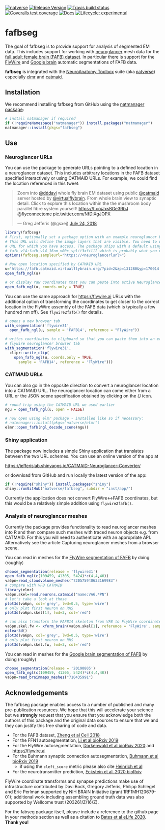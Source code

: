 <!-- badges: start -->
[![natverse](https://img.shields.io/badge/natverse-Part%20of%20the%20natverse-a241b6)](https://natverse.github.io)
[![Release Version](https://img.shields.io/github/release/natverse/fafbseg.svg)](https://github.com/natverse/fafbseg/releases/latest) 
[![Travis build status](https://travis-ci.org/natverse/fafbseg.svg?branch=master)](https://travis-ci.org/natverse/fafbseg)
[![Coveralls test coverage](https://coveralls.io/repos/github/natverse/fafbseg/badge.svg)](https://coveralls.io/r/natverse/fafbseg?branch=master)
[![Docs](https://img.shields.io/badge/docs-100%25-brightgreen.svg)](https://natverse.github.io/fafbseg/reference/)
[![Lifecycle: experimental](https://img.shields.io/badge/lifecycle-experimental-orange.svg)](https://www.tidyverse.org/lifecycle/#experimental)
<!-- badges: end -->

# fafbseg

The goal of fafbseg is to provide support for analysis of segmented EM data. 
This includes support for working with [neuroglancer](https://github.com/google/neuroglancer)
mesh data for the [full adult female brain (FAFB) dataset](http://temca2data.org/). 
In particular there is support for the [FlyWire](https://flywire.ai/)
and [Google brain](http://fafb-ffn1.storage.googleapis.com/landing.html) automatic
segmentations of FAFB data.

**fafbseg** is integrated with the [NeuroAnatomy Toolbox](https://github.com/natverse/nat)
suite (aka [natverse](http://natverse.org)) especially [elmr](https://github.com/natverse/elmr) and [catmaid](https://github.com/natverse/rcatmaid).

## Installation

We recommend installing fafbseg from GitHub using the [natmanager package]():

``` r
# install natmanager if required
if (!requireNamespace("natmanager")) install.packages("natmanager")
natmanager::install(pkgs="fafbseg")
```

## Use
### Neuroglancer URLs

You can use the package to generate URLs pointing to a defined location in 
a neuroglancer dataset. This includes arbitrary locations in the FAFB dataset 
specified interactively or using CATMAID URLs. For example, we could find the 
location referenced in this tweet:

<blockquote class="twitter-tweet" data-lang="en"><p lang="en" dir="ltr">Zoom into <a href="https://twitter.com/dddavi?ref_src=twsrc%5Etfw">@dddavi</a> whole fly brain EM dataset using public <a href="https://twitter.com/catmaid?ref_src=twsrc%5Etfw">@catmaid</a> server hosted by <a href="https://twitter.com/virtualflybrain?ref_src=twsrc%5Etfw">@virtualflybrain</a>. From whole brain view to synaptic detail. Click to explore this location within the the mushroom body parallel fibre system yourself! <a href="https://t.co/JxsBGe3RbJ">https://t.co/JxsBGe3RbJ</a> <a href="https://twitter.com/flyconnectome?ref_src=twsrc%5Etfw">@flyconnectome</a> <a href="https://t.co/NfDiXgJOPX">pic.twitter.com/NfDiXgJOPX</a></p>&mdash; Greg Jefferis (@gsxej) <a href="https://twitter.com/gsxej/status/1021743042296983552?ref_src=twsrc%5Etfw">July 24, 2018</a></blockquote>
<script async src="https://platform.twitter.com/widgets.js" charset="utf-8"></script>

```r
library(fafbseg)
# First, optionally set a package option with an example neuroglancer URL for your dataset.
# This URL will define the image layers that are visible. You need to use an
# URL for which you have access. The package ships with a default using segmentation
# fafb_v14:fafb_v14_16nm_v00c_split3xfill2 which is probably what you need.
options(fafbseg.sampleurl="https://<neuroglancerlurl>")

# Now open location specified by CATMAID URL
u='https://fafb.catmaid.virtualflybrain.org/?pid=2&zp=131280&yp=170014.98879622458&xp=426584.81386896875&tool=navigator&sid0=2&s0=-1'
open_fafb_ngl(u)

# or display raw coordinates that you can paste into active Neuroglancer session
open_fafb_ngl(u, coords.only = TRUE)
```

You can use the same approach for https://flywire.ai URLs with the additional
option of transforming the coordinates to get closer to the correct location in 
the FlyWire assembly of the FAFB data (which is typically a few hundred nm off).
See `flywire2fafb()` for details.

```r
# opens a new browser tab
with_segmentation('flywire31', 
  open_fafb_ngl(u, sample = 'FAFB14', reference = "FlyWire"))

# writes coordinates to clipboard so that you can paste them into an existings
# flywire neuroglancer browser tab
with_segmentation('flywire31', 
  clipr::write_clip(
    open_fafb_ngl(u, coords.only = TRUE, 
      sample = 'FAFB14', reference = "FlyWire")))
```

### CATMAID URLs

You can also go in the opposite direction to convert a neuroglancer location
into a CATMAID URL. The neuroglancer location can come either from a URL or the
JSON scene specification obtained by clicking on the *{}* icon.

```r
# round trip using the CATMAID URL we used earlier
ngu = open_fafb_ngl(u, open = FALSE)

# now open using elmr package - installed like so if necessary: 
# natmanager::install(pkgs="natverse/elmr")
elmr::open_fafb(ngl_decode_scene(ngu))
```
### Shiny application

The package now includes a simple Shiny application that translates between the
two URL schemes. You can use an online version of the app at 

https://jefferislab.shinyapps.io/CATMAID-Neuroglancer-Converter/

or download from GitHub and run locally the latest version of the app:

```r
if (!require("shiny")) install.packages("shiny")
shiny::runGitHub("natverse/fafbseg", subdir = "inst/app/")
```

Currently the application does not convert FlyWire<->FAFB coordinates, but this
would be a relatively simple addition using `flywire2fafb()`.

### Analysis of neuroglancer meshes
Currently the package provides functionality to read neuroglancer meshes into
R and then compare such meshes with traced neuron objects e.g. from CATMAID. 
For this you will need to authenticate with an appropriate API. Alternatively
see the article Capturing neuroglancer meshes from a browser scene.

You can read in meshes for the [FlyWire segmentation of FAFB](https://flywire.ai/)
by doing (roughly)

```r
choose_segmentation(release = 'flywire31')
open_fafb_ngl(c(109459, 41305, 5424)*c(4,4,40))
va6pn=read_cloudvolume_meshes("720575940633169983")
# compare with VFB CATMAID
library(elmr)
va6pn.skel=read.neurons.catmaid("name:VA6.*PN")
# let's take a look at those
plot3d(va6pn, col='grey', lwd=0.5, type='wire')
# only plot first neuron on RHS
plot3d(va6pn.skel[1], lwd=3, col='red')

# can also transform the FAFB14 skeleton from VFB to FlyWire coordinates
va6pn.skel.fw <- xform_brain(va6pn.skel[1], reference = 'FlyWire', sample='FAFB14')
nclear3d()
plot3d(va6pn, col='grey', lwd=0.5, type='wire')
# only plot first neuron on RHS
plot3d(va6pn.skel.fw, lwd=3, col='red')
```

You can read in meshes for the [Google brain segmentation of FAFB](http://fafb-ffn1.storage.googleapis.com/landing.html) by doing (roughly)

```r
choose_segmentation(release = '20190805')
open_fafb_ngl(c(109459, 41305, 5424)*c(4,4,40))
va6pn=read_brainmaps_meshes("710435991")
```

## Acknowledgements

The fafbseg package enables access to a number of published and many pre-publication 
resources. We hope that this will accelerate your science but we **strongly**
request that you ensure that you acknowledge both the authors of this package
and the original data sources to ensure that we and they can justify this free
sharing of code and data.

* For the FAFB dataset, [Zheng et al Cell 2018](https://www.cell.com/cell/fulltext/S0092-8674(18)30787-6)
* For the FFN1 autosegmentation, [Li et al bioRxiv 2019](https://www.biorxiv.org/content/10.1101/605634v3)
* For the FlyWire autosegmentation, [Dorkenwald et al bioRxiv 2020](https://www.biorxiv.org/content/10.1101/2020.08.30.274225v1) and https://flywire.ai
* For the Buhmann synaptic connection autosegmentation, [Buhmann et al bioRxiv 2019](https://www.biorxiv.org/content/10.1101/2019.12.12.874172v2)
  * if using the `cleft_score` metric please also cite [Heinrich et al](https://link.springer.com/chapter/10.1007%2F978-3-030-00934-2_36) 
* For the neurotransmitter prediction, [Eckstein et al. 2020 bioRxiv](https://www.biorxiv.org/content/10.1101/2020.06.12.148775v1)

FlyWire coordinate transforms and synapse predictions make use of infrastructure
contributed by Davi Bock, Gregory Jefferis, Philipp Schlegel and Eric Perlman
supported by NIH BRAIN Initiative (grant 1RF1MH120679-01); additional work
including assembling ground truth data was also supported by Wellcome trust
(203261/Z/16/Z).

For the fabseg package itself, please include a reference to the github page
in your methods section as well as a citation to [Bates et al eLife 2020](https://doi.org/10.7554/eLife.53350). **Thank you!**


